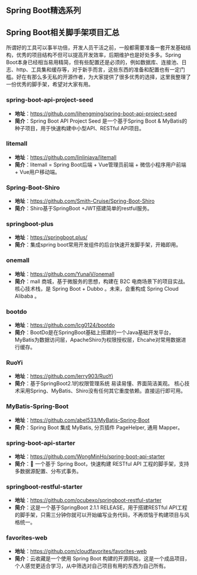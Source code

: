 ## Spring Boot精选系列

## Spring Boot相关脚手架项目汇总
所谓好的工具可以事半功倍，开发人员干活之前，一般都需要准备一套开发基础结构，优秀的项目结构不但可以提高开发效率，后期维护也是好处多多。Spring Boot本身已经相当易用精简，但有些配置还是必须的，例如数据库、连接池、日志、http、工具集和缓存等，对于新手而言，这些东西的准备和配置也有一定门槛。好在有那么多无私的开源作者，为大家提供了很多优秀的选择，这里我整理了一份优秀的脚手架，希望对大家有用。

 ### spring-boot-api-project-seed  
  - **地址**：https://github.com/lihengming/spring-boot-api-project-seed  
  - **简介**：Spring Boot API Project Seed 是一个基于Spring Boot & MyBatis的种子项目，用于快速构建中小型API、RESTful API项目。
 
 ### litemall 
  - **地址**：https://github.com/linlinjava/litemall  
  - **简介**：litemall = Spring Boot后端 + Vue管理员前端 + 微信小程序用户前端 + Vue用户移动端。
  
 ### Spring-Boot-Shiro
  - **地址**：https://github.com/Smith-Cruise/Spring-Boot-Shiro  
  - **简介**：Shiro基于SpringBoot +JWT搭建简单的restful服务。
  
 ### springboot-plus  
  - **地址**：https://springboot.plus/  
  - **简介**：集成spring boot常用开发组件的后台快速开发脚手架，开箱即用。
 
 ### onemall
  - **地址**：https://github.com/YunaiV/onemall  
  - **简介**：mall 商城，基于微服务的思想，构建在 B2C 电商场景下的项目实战。核心技术栈，是 Spring Boot + Dubbo 。未来，会重构成 Spring Cloud Alibaba 。
  
 ### bootdo 
  - **地址**：https://github.com/lcg0124/bootdo  
  - **简介**：BootDo是在SpringBoot基础上搭建的一个Java基础开发平台，MyBatis为数据访问层，ApacheShiro为权限授权层，Ehcahe对常用数据进行缓存。
  
 ### RuoYi 
  - **地址**：https://github.com/lerry903/RuoYi   
  - **简介**：基于SpringBoot2.1的权限管理系统 易读易懂、界面简洁美观。 核心技术采用Spring、MyBatis、Shiro没有任何其它重度依赖。直接运行即可用。
  
 ###  MyBatis-Spring-Boot
  - **地址**：https://github.com/abel533/MyBatis-Spring-Boot  
  - **简介**：Spring Boot 集成 MyBatis, 分页插件 PageHelper, 通用 Mapper。
  
 ###  spring-boot-api-starter
  - **地址**：https://github.com/WongMinHo/spring-boot-api-starter  
  - **简介**：🚀 一个基于 Spring Boot，快速构建 RESTful API 工程的脚手架，支持多数据源配置、分布式事务。
  
 ###  springboot-restful-starter
  - **地址**：https://github.com/ocubexo/springboot-restful-starter  
  - **简介**：这是一个基于SpringBoot 2.1.1 RELEASE，用于搭建RESTful API工程的脚手架，只需三分钟你就可以开始编写业务代码，不再烦恼于构建项目与风格统一。
  
 ###  favorites-web
  - **地址**：https://github.com/cloudfavorites/favorites-web 
  - **简介**：云收藏是一个使用 Spring Boot 构建的开源网站，这是一个成品项目，个人感觉更适合学习，从中筛选对自己项目有用的东西为自己所有。
  

  
  
    
   
 
